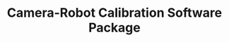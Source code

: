 ---
title: 'Camera-Robot Calibration Software Package'
permalink: /projects/calibration/
excerpt_separator: <!--more-->
tags:
  - calibration
  - robot
  - vision
header:
   teaser: ur5calib.png
---